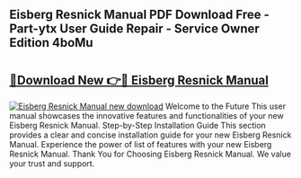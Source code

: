 ## Eisberg Resnick Manual PDF Download Free - Part-ytx User Guide Repair - Service Owner Edition 4boMu

# <h2><a href="http://bc90842.oget.top/?id=Eisberg+Resnick+Manual">🔗Download New 👉🔴 Eisberg Resnick Manual</a></h2>

[![Eisberg Resnick Manual new download](https://i.imgur.com/5g1atiW.png)](http://bc90842.oget.top/?id=Eisberg+Resnick+Manual)
Welcome to the Future This user manual showcases the innovative features and functionalities of your new Eisberg Resnick Manual. Step-by-Step Installation Guide This section provides a clear and concise installation guide for your new Eisberg Resnick Manual. Experience the power of list of features with your new Eisberg Resnick Manual. Thank You for Choosing Eisberg Resnick Manual. We value your trust and support.
